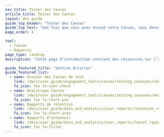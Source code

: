 ```yaml
---
nav_title: Tester des Canvas
article_title: Tester des Canvas
layout: dev_guide
guide_top_header: "Tester des Canvas"
guide_top_text: "Une fois que vous avez envoyé votre Canvas, vous devez toujours examiner les résultats pour vous assurer que votre Canvas fonctionne bien et aura un impact positif sur votre messagerie future.<br><br> Vous trouverez ici des ressources sur l’analytique Canvas et d’autres rapports qui vous aideront à mesurer l’efficacité de votre messagerie."
page_order: 4

tool: 
  - Canvas
  - Rapports
page_type: landing
description: "Cette page d’introduction contient des ressources sur l’analytique Canvas."

guide_featured_title: "Section Articles"
guide_featured_list:
  - name: Envoyer des Canvas de test
    link: /docs/user_guide/engagement_tools/canvas/testing_canvases/sending_test_canvases/
    fa_icon: fas fa-user-check
  - name: Analytique Canvas
    link: /docs/user_guide/engagement_tools/canvas/testing_canvases/measuring_and_testing_with_canvas_analytics/
    fa_icon: fas fa-chart-pie
  - name: Rapports de rétention
    link: /docs/user_guide/data_and_analytics/your_reports/retention_reports/
    fa_icon: fas fa-chart-area
  - name: Rapports d’entonnoir
    link: /docs/user_guide/data_and_analytics/your_reports/funnel_reports/
    fa_icon: fas fa-filter
---
```

